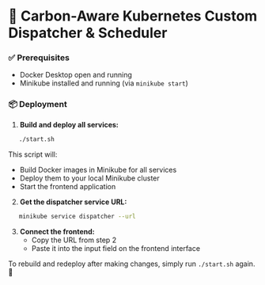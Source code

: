 # 🌱 Carbon-Aware Kubernetes Custom Dispatcher & Scheduler

### ✅ Prerequisites
- Docker Desktop open and running
- Minikube installed and running (via `minikube start`)

### 📦 Deployment

1. **Build and deploy all services:**
```bash
   ./start.sh
```
   This script will:
   - Build Docker images in Minikube for all services
   - Deploy them to your local Minikube cluster
   - Start the frontend application

2. **Get the dispatcher service URL:**
```bash
   minikube service dispatcher --url
```

3. **Connect the frontend:**
   - Copy the URL from step 2
   - Paste it into the input field on the frontend interface

To rebuild and redeploy after making changes, simply run `./start.sh` again. 🔄